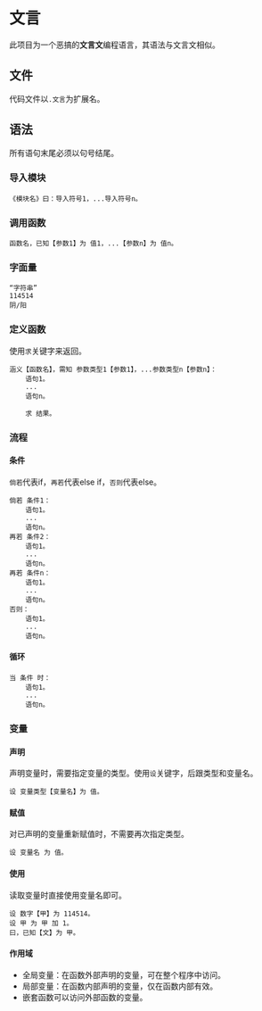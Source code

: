 # 文言

此项目为一个恶搞的**文言文**编程语言，其语法与文言文相似。

## 文件

代码文件以`.文言`为扩展名。

## 语法

所有语句末尾必须以句号结尾。

### 导入模块

```plain
《模块名》曰：导入符号1，...导入符号n。
```

### 调用函数

```plain
函数名，已知【参数1】为 值1，...【参数n】为 值n。
```

### 字面量

```plain
“字符串”
114514
阴/阳
```

### 定义函数

使用`求`关键字来返回。

```plain
涵义【函数名】，需知 参数类型1【参数1】，...参数类型n【参数n】：
    语句1。
    ...
    语句n。

    求 结果。
```

### 流程

#### 条件

`倘若`代表if，`再若`代表else if，`否则`代表else。

```plain
倘若 条件1：
    语句1。
    ...
    语句n。
再若 条件2：
    语句1。
    ...
    语句n。
再若 条件n：
    语句1。
    ...
    语句n。
否则：
    语句1。
    ...
    语句n。
```

#### 循环

```plain
当 条件 时：
    语句1。
    ...
    语句n。
```

### 变量

#### 声明

声明变量时，需要指定变量的类型。使用`设`关键字，后跟类型和变量名。

```plain
设 变量类型【变量名】为 值。
```

#### 赋值

对已声明的变量重新赋值时，不需要再次指定类型。

```plain
设 变量名 为 值。
```

#### 使用

读取变量时直接使用变量名即可。

```plain
设 数字【甲】为 114514。
设 甲 为 甲 加 1。
曰，已知【文】为 甲。
```

#### 作用域

- 全局变量：在函数外部声明的变量，可在整个程序中访问。
- 局部变量：在函数内部声明的变量，仅在函数内部有效。
- 嵌套函数可以访问外部函数的变量。

